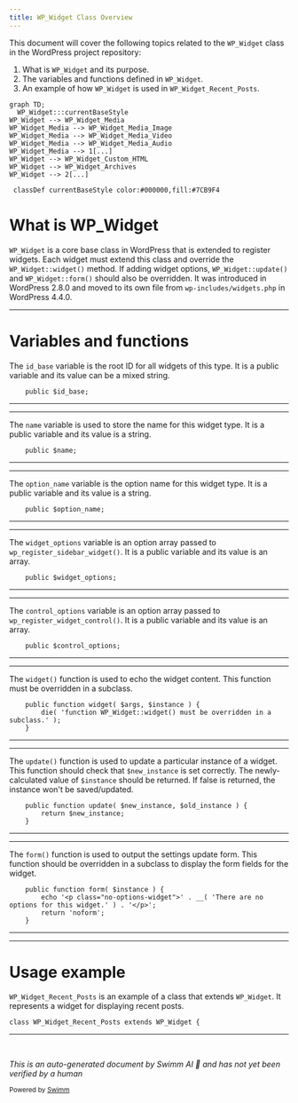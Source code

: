 ```yaml
---
title: WP_Widget Class Overview
---
```

This document will cover the following topics related to the `WP_Widget` class in the WordPress project repository:

1. What is `WP_Widget` and its purpose.
2. The variables and functions defined in `WP_Widget`.
3. An example of how `WP_Widget` is used in `WP_Widget_Recent_Posts`.

```mermaid
graph TD;
  WP_Widget:::currentBaseStyle
WP_Widget --> WP_Widget_Media
WP_Widget_Media --> WP_Widget_Media_Image
WP_Widget_Media --> WP_Widget_Media_Video
WP_Widget_Media --> WP_Widget_Media_Audio
WP_Widget_Media --> 1[...]
WP_Widget --> WP_Widget_Custom_HTML
WP_Widget --> WP_Widget_Archives
WP_Widget --> 2[...]

 classDef currentBaseStyle color:#000000,fill:#7CB9F4
```

# What is WP_Widget

`WP_Widget` is a core base class in WordPress that is extended to register widgets. Each widget must extend this class and override the `WP_Widget::widget()` method. If adding widget options, `WP_Widget::update()` and `WP_Widget::form()` should also be overridden. It was introduced in WordPress 2.8.0 and moved to its own file from `wp-includes/widgets.php` in WordPress 4.4.0.

<SwmSnippet path="/wp-includes/class-wp-widget.php" line="29">

---

# Variables and functions

The `id_base` variable is the root ID for all widgets of this type. It is a public variable and its value can be a mixed string.

```hack
	public $id_base;
```

---

</SwmSnippet>

<SwmSnippet path="/wp-includes/class-wp-widget.php" line="37">

---

The `name` variable is used to store the name for this widget type. It is a public variable and its value is a string.

```hack
	public $name;
```

---

</SwmSnippet>

<SwmSnippet path="/wp-includes/class-wp-widget.php" line="45">

---

The `option_name` variable is the option name for this widget type. It is a public variable and its value is a string.

```hack
	public $option_name;
```

---

</SwmSnippet>

<SwmSnippet path="/wp-includes/class-wp-widget.php" line="61">

---

The `widget_options` variable is an option array passed to `wp_register_sidebar_widget()`. It is a public variable and its value is an array.

```hack
	public $widget_options;
```

---

</SwmSnippet>

<SwmSnippet path="/wp-includes/class-wp-widget.php" line="69">

---

The `control_options` variable is an option array passed to `wp_register_widget_control()`. It is a public variable and its value is an array.

```hack
	public $control_options;
```

---

</SwmSnippet>

<SwmSnippet path="/wp-includes/class-wp-widget.php" line="113">

---

The `widget()` function is used to echo the widget content. This function must be overridden in a subclass.

```hack
	public function widget( $args, $instance ) {
		die( 'function WP_Widget::widget() must be overridden in a subclass.' );
	}
```

---

</SwmSnippet>

<SwmSnippet path="/wp-includes/class-wp-widget.php" line="131">

---

The `update()` function is used to update a particular instance of a widget. This function should check that `$new_instance` is set correctly. The newly-calculated value of `$instance` should be returned. If false is returned, the instance won't be saved/updated.

```hack
	public function update( $new_instance, $old_instance ) {
		return $new_instance;
	}
```

---

</SwmSnippet>

<SwmSnippet path="/wp-includes/class-wp-widget.php" line="143">

---

The `form()` function is used to output the settings update form. This function should be overridden in a subclass to display the form fields for the widget.

```hack
	public function form( $instance ) {
		echo '<p class="no-options-widget">' . __( 'There are no options for this widget.' ) . '</p>';
		return 'noform';
	}
```

---

</SwmSnippet>

<SwmSnippet path="/wp-includes/widgets/class-wp-widget-recent-posts.php" line="17">

---

# Usage example

`WP_Widget_Recent_Posts` is an example of a class that extends `WP_Widget`. It represents a widget for displaying recent posts.

```hack
class WP_Widget_Recent_Posts extends WP_Widget {
```

---

</SwmSnippet>

&nbsp;

*This is an auto-generated document by Swimm AI 🌊 and has not yet been verified by a human*

<SwmMeta version="3.0.0" repo-id="Z2l0aHViJTNBJTNBbXl3ZWJzaXRlZGVtbyUzQSUzQWdpbGFkbmF2b3Q=" repo-name="mywebsitedemo" doc-type="class"><sup>Powered by [Swimm](/)</sup></SwmMeta>
